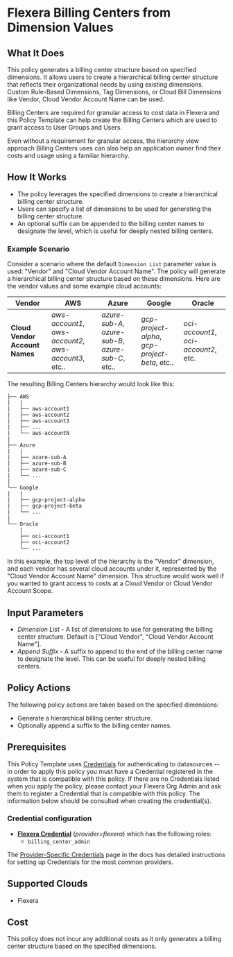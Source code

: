# Flexera Billing Centers from Dimension Values

## What It Does

This policy generates a billing center structure based on specified dimensions. It allows users to create a hierarchical billing center structure that reflects their organizational needs by using existing dimensions. Custom Rule-Based Dimensions, Tag Dimensions, or Cloud Bill Dimensions like Vendor, Cloud Vendor Account Name can be used.

Billing Centers are required for granular access to cost data in Flexera and this Policy Template can help create the Billing Centers which are used to grant access to User Groups and Users.

Even without a requirement for granular access, the hierarchy view approach Billing Centers uses can also help an application owner find their costs and usage using a familiar hierarchy.

## How It Works

- The policy leverages the specified dimensions to create a hierarchical billing center structure.
- Users can specify a list of dimensions to be used for generating the billing center structure.
- An optional suffix can be appended to the billing center names to designate the level, which is useful for deeply nested billing centers.

### Example Scenario

Consider a scenario where the default `Dimension List` parameter value is used: "Vendor" and "Cloud Vendor Account Name". The policy will generate a hierarchical billing center structure based on these dimensions. Here are the vendor values and some example cloud accounts:

|Vendor|AWS|Azure|Google|Oracle|
|---|---|---|---|---|
|**Cloud Vendor Account Names**|*aws-account1*, *aws-account2*, *aws-account3*, etc..|*azure-sub-A*, *azure-sub-B*, *azure-sub-C*, etc..|*gcp-project-alpha*, *gcp-project-beta*, etc..|*oci-account1*, *oci-account2*, etc.|

The resulting Billing Centers hierarchy would look like this:

```text
├── AWS
|   |
|   ├── aws-account1
|   ├── aws-account2
|   ├── aws-account3
|   ├── ...
|   └── aws-accountN
|
├── Azure
|   |
|   ├── azure-sub-A
|   ├── azure-sub-B
|   ├── azure-sub-C
|   └── ...
|
└── Google
|   |
|   ├── gcp-project-alpha
|   ├── gcp-project-beta
|   └── ...
|
└── Oracle
    |
    ├── oci-account1
    ├── oci-account2
    └── ...
```

In this example, the top level of the hierarchy is the "Vendor" dimension, and each vendor has several cloud accounts under it, represented by the "Cloud Vendor Account Name" dimension. This structure would work well if you wanted to grant access to costs at a Cloud Vendor or Cloud Vendor Account Scope.

## Input Parameters

- *Dimension List* - A list of dimensions to use for generating the billing center structure. Default is ["Cloud Vendor", "Cloud Vendor Account Name"].
- *Append Suffix* - A suffix to append to the end of the billing center name to designate the level. This can be useful for deeply nested billing centers.

## Policy Actions

The following policy actions are taken based on the specified dimensions:

- Generate a hierarchical billing center structure.
- Optionally append a suffix to the billing center names.

## Prerequisites

This Policy Template uses [Credentials](https://docs.flexera.com/flexera/EN/Automation/ManagingCredentialsExternal.htm) for authenticating to datasources -- in order to apply this policy you must have a Credential registered in the system that is compatible with this policy. If there are no Credentials listed when you apply the policy, please contact your Flexera Org Admin and ask them to register a Credential that is compatible with this policy. The information below should be consulted when creating the credential(s).

### Credential configuration

- [**Flexera Credential**](https://docs.flexera.com/flexera/EN/Automation/ProviderCredentials.htm) (*provider=flexera*) which has the following roles:
  - `billing_center_admin`

The [Provider-Specific Credentials](https://docs.flexera.com/flexera/EN/Automation/ProviderCredentials.htm) page in the docs has detailed instructions for setting up Credentials for the most common providers.

## Supported Clouds

- Flexera

## Cost

This policy does not incur any additional costs as it only generates a billing center structure based on the specified dimensions.
